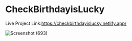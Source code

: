 # CheckBirthdayisLucky

Live Project Link:https://checkbirthdayislucky.netlify.app/

![Screenshot (693)](https://user-images.githubusercontent.com/115067667/197597839-eacbe776-fb12-4d04-b407-40b5970ae563.png)

